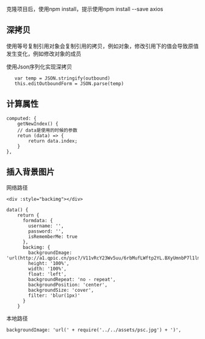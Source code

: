 克隆项目后，使用npm install，提示使用npm install --save axios

## 深拷贝

使用等号复制引用对象会复制引用的拷贝，例如对象，修改引用下的值会导致原值发生变化，例如修改对象的成员

使用Json序列化实现深拷贝

```vue
   var temp = JSON.stringify(outbound)
   this.editOutboundForm = JSON.parse(temp)
```

## 计算属性

```
computed: {
	getNewIndex() {
	// data是使用的时候的参数        
	retun (data) => {            
		return data.index;        
	}      
},
```

## 插入背景图片

网络路径

```
<div :style="backimg"></div>

data() {
    return {
      formdata: {
        username: '',
        password: '',
        isRememberMe: true
      },
      backimg: {
        backgroundImage: 'url(http://a1.qpic.cn/psc?/V11vRcY23Wv5uu/6rbMufLWftp2YL.BXyUmnbP7l1lm4iAHo8pOayw0FKwQlAPK6DsvXogOl7bsVB6IfFeOX7eczWcpMhUN9NIi8Q!!/c)',
        height: '100%',
        width: '100%',
        float: 'left',
        backgroundRepeat: 'no - repeat',
        backgroundPosition: 'center',
        backgroundSize: 'cover',
        filter: 'blur(1px)'
      }
    }
```

本地路径

```
backgroundImage: 'url(' + require('../../assets/psc.jpg') + ')',
```


